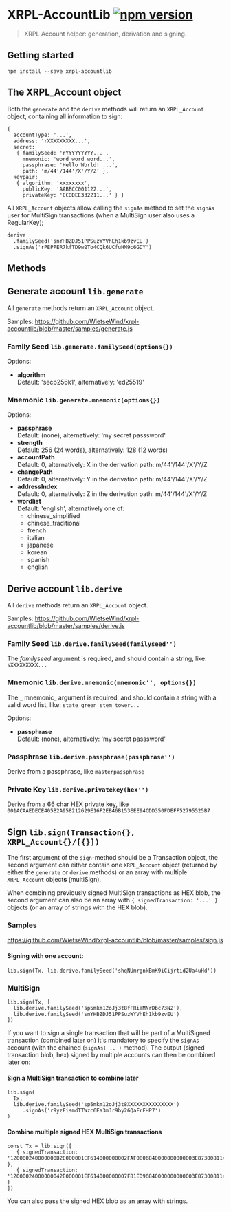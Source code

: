 # XRPL-AccountLib [![npm version](https://badge.fury.io/js/xrpl-accountlib.svg)](https://www.npmjs.com/xrpl-accountlib)

> XRPL Account helper: generation, derivation and signing.

## Getting started

```
npm install --save xrpl-accountlib
```

## The XRPL_Account object

Both the `generate` and the `derive` methods will return an `XRPL_Account` object, containing all information to sign:

```
{
  accountType: '...',
  address: 'rXXXXXXXXX...',
  secret:
   { familySeed: 'rYYYYYYYYY...',
     mnemonic: 'word word word...',
     passphrase: 'Hello World! ...',
     path: 'm/44'/144'/X'/Y/Z' },
  keypair:
   { algorithm: 'xxxxxxxx',
     publicKey: 'AABBCC001122...',
     privateKey: 'CCDDEE332211...' } }

```

All `XRPL_Account` objects allow calling the `signAs` method to set the `signAs` user for MultiSign transactions (when a MultiSign user also uses a RegularKey);

```
derive
  .familySeed('snYHBZDJ51PPSuzWYVhEh1kb9zvEU')
  .signAs('rPEPPER7kfTD9w2To4CQk6UCfuHM9c6GDY')
```

## Methods

## Generate account `lib.generate`

All `generate` methods return an `XRPL_Account` object.

Samples: https://github.com/WietseWind/xrpl-accountlib/blob/master/samples/generate.js

### Family Seed `lib.generate.familySeed(options{})`

Options:

- **algorithm**  
  Default: 'secp256k1', alternatively: 'ed25519'

### Mnemonic `lib.generate.mnemonic(options{})`

Options:

- **passphrase**  
  Default: (none), alternatively: 'my secret passsword'
- **strength**  
  Default: 256 (24 words), alternatively: 128 (12 words)
- **accountPath**  
  Default: 0, alternatively: X in the derivation path: m/44'/144'/X'/Y/Z
- **changePath**  
  Default: 0, alternatively: Y in the derivation path: m/44'/144'/X'/Y/Z
- **addressIndex**  
  Default: 0, alternatively: Z in the derivation path: m/44'/144'/X'/Y/Z
- **wordlist**  
  Default: 'english', alternatively one of:
  - chinese_simplified
  - chinese_traditional
  - french
  - italian
  - japanese
  - korean
  - spanish
  - english

## Derive account `lib.derive`

All `derive` methods return an `XRPL_Account` object.

Samples: https://github.com/WietseWind/xrpl-accountlib/blob/master/samples/derive.js

### Family Seed `lib.derive.familySeed(familyseed'')`

The _familyseed_ argument is required, and should contain a string, like: `sXXXXXXXXX...`

### Mnemonic `lib.derive.mnemonic(mnemonic'', options{})`

The _ mnemonic_ argument is required, and should contain a string with a valid word list, like: `state green stem tower...`

Options:

- **passphrase**  
  Default: (none), alternatively: 'my secret passsword'

### Passphrase `lib.derive.passphrase(passphrase'')`

Derive from a passphrase, like `masterpassphrase`

### Private Key `lib.derive.privatekey(hex'')`

Derive from a 66 char HEX private key, like `001ACAAEDECE405B2A958212629E16F2EB46B153EEE94CDD350FDEFF52795525B7`

## Sign `lib.sign(Transaction{}, XRPL_Account{}/[{}])`

The first argument of the `sign`-method should be a Transaction object, the second argument can either contain one `XRPL_Account` object (returned by either
the `generate` or `derive` methods) or an array with multiple `XRPL_Account` object**s** (multiSign).

When combining previously signed MultiSign transactions as HEX blob, the second argument can also be an array with `{ signedTransaction: '...' }` objects (or an array of strings with the HEX blob).

### Samples

https://github.com/WietseWind/xrpl-accountlib/blob/master/samples/sign.js

#### Signing with one account:

```
lib.sign(Tx, lib.derive.familySeed('shqNUmrgnkBmK9iCijrtid2Ua4uHd'))
```

### MultiSign

```
lib.sign(Tx, [
  lib.derive.familySeed('sp5mkm12oJj3t8fFRiaMNrDbc73N2'),
  lib.derive.familySeed('snYHBZDJ51PPSuzWYVhEh1kb9zvEU')
])
```

If you want to sign a single transaction that will be part of a MultiSigned transaction (combined later on) it's mandatory to specify the `signAs` account (with the chained (`signAs( .. )` method). The output (signed transaction blob, hex) signed by multiple accounts can then be combined later on:

#### Sign a MultiSign transaction to combine later

```
lib.sign(
  Tx,
  lib.derive.familySeed('sp5mkm12oJj3t8XXXXXXXXXXXXXXX')
  	 .signAs('r9yzFismdTTWzc6Ea3mJr9by26QaFrFHP7')
)
```

#### Combine multiple signed HEX MultiSign transactions

```
const Tx = lib.sign([
   { signedTransaction: '120000240000000B2E000001EF614000000002FAF0806840000000000003E873008114723F34B08C70F3EF8759B1A2CD4934D434A3C2518314628891E80B72684CF065A0AE8EC3482472C1C0DCF3E010732103AC651208BDA639C7AEC10873771A5B5F1A2008CAB3B2155871EE16A966D5860774473045022100CD9BC97047BF8EE0AF2D7631540FFF4C5FFE863AFAA9E2DE7AD98156F3323CF9022031D0454947833536028029FB9B61B224F4C2BFC1D1F670C49880AD004A76315C8114723F34B08C70F3EF8759B1A2CD4934D434A3C251E1F1' },
   { signedTransaction: '12000024000000042E000001EF614000000007F81ED96840000000000003E873008114F84E8A80D08854F3621F9214D58F04D41A07EE108314F40B468D5AC0DBA36E2941877AC2E9BBD48262A1F3E010732103CA9799516799A1139BED8958A9FDD0033389396422B888A7E56FB9991B0A179E74473045022100B22D6874CC4ECC92D32E657A1F863245A4DB1B425260052A9427616BE397D244022023CA82B76ADD26909549381C5CCB7BB09084936B294577299F5796A22F5AC39E8114F40B468D5AC0DBA36E2941877AC2E9BBD48262A1E1F1' }
])
```

You can also pass the signed HEX blob as an array with strings.
